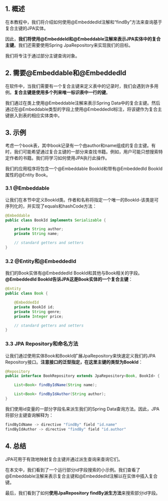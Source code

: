 ## 1. 概述

在本教程中，我们将介绍如何使用@EmbeddedId注解和“findBy”方法来查询基于复合主键的JPA实体。

因此，**我们将使用@EmbeddeId和@Embeddable注解来表示JPA实体中的复合主键**。我们还需要使用Spring JpaRepository来实现我们的目标。

我们将专注于通过部分主键查询对象。

## 2. 需要@Embeddable和@EmbeddedId

在软件中，当我们需要有一个复合主键来定义表中的记录时，我们会遇到许多用例。**复合主键是使用多个列来唯一标识表中一行的键**。

我们通过在类上使用@Embeddable注解来表示Spring Data中的复合主键。然后通过在@Embeddable类型的字段上使用@EmbeddedId标注，将该键作为复合主键嵌入到表的相应实体类中。

## 3. 示例

考虑一个book表，其中book记录有一个由author和name组成的复合主键。有时，我们可能希望通过复合主键的一部分来查找书籍。例如，用户可能只想搜索特定作者的书籍。我们将学习如何使用JPA执行此操作。

我们的应用程序将包含一个@Embeddable BookId和带有@EmbeddedId BookId属性的@Entity Book。

### 3.1 @Embeddable

让我们在本节中定义BookId类。作者和名称将指定一个唯一的BookId-该类是可序列化的，并实现了equals和hashCode方法：

```java
@Embeddable
public class BookId implements Serializable {

    private String author;
    private String name;

    // standard getters and setters
}
```

### 3.2 @Entity和@EmbeddedId

我们的Book实体有@EmbeddedId BookId和其他与Book相关的字段。**@EmbeddedId BookId告诉JPA这是Book实体的一个复合主键**：

```java
@Entity
public class Book {

    @EmbeddedId
    private BookId id;
    private String genre;
    private Integer price;

    // standard getters and setters
}
```

### 3.3 JPA Repository和命名方法

让我们通过使用实体Book和BookId扩展JpaRepository来快速定义我们的JPA Repository接口。**注意接口的泛型指定，在这里主键的类型为BookId**：

```java
@Repository
public interface BookRepository extends JpaRepository<Book, BookId> {

    List<Book> findByIdName(String name);

    List<Book> findByIdAuthor(String author);
}
```

我们使用id变量的一部分字段名来派生我们的Spring Data查询方法。因此，JPA将部分主键查询解释为：

```java
findByIdName -> directive "findBy" field "id.name"
findByIdAuthor -> directive "findBy" field "id.author"
```

## 4. 总结

JPA可用于有效地映射复合主键并通过派生查询来查询它们。

在本文中，我们看到了一个运行部分id字段搜索的小示例。我们查看了@Embeddable注解来表示复合主键和@EmbeddedId注解以在实体中插入复合键。

最后，我们看到了如何**使用JpaRepository findBy派生方法**来搜索部分id字段。